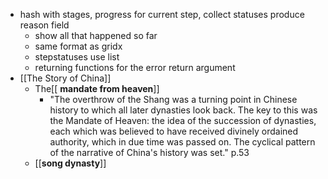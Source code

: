 - hash with stages, progress for current step, collect statuses produce reason field
    - show all that happened so far
    - same format as gridx
    - stepstatuses use list
    - returning functions for the error return argument
- [[The Story of China]]
    - The[[ __mandate from heaven__]]
        - "The overthrow of the Shang was a turning point in Chinese history to which all later dynasties look back. The key to this was the Mandate of Heaven: the idea of the succession of dynasties, each which was believed to have received divinely ordained authority, which in due time was passed on. The cyclical pattern of the narrative of China's history was set." p.53
    - [[__song dynasty__]]
